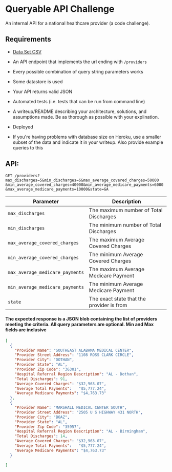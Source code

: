 # Queryable API Challenge

An internal API for a national healthcare provider (a code challenge).

## Requirements

- [Data Set CSV](https://s3-us-west-2.amazonaws.com/bain-coding-challenge/Inpatient_Prospective_Payment_System__IPPS__Provider_Summary_for_the_Top_100_Diagnosis-Related_Groups__DRG__-_FY2011.csv)

- An API endpoint that implements the url ending with `/providers`
- Every possible combination of query string parameters works
- Some datastore is used
- Your API returns valid JSON
- Automated tests (i.e. tests that can be run from command line)
- A writeup/README describing your architecture, solutions, and assumptions made. Be as thorough as possible with your explination.
- Deployed
- If you're having problems with database size on Heroku, use a smaller subset of the data and indicate it in your writeup. Also provide example queries to this

## API:

```
GET /providers?max_discharges=5&min_discharges=6&max_average_covered_charges=50000
&min_average_covered_charges=40000&min_average_medicare_payments=6000
&max_average_medicare_payments=10000&state=GA
```

| Parameter                       | Description                               |
|---------------------------------|-------------------------------------------|
| `max_discharges`                | The maximum number of Total Discharges    |
| `min_discharges`                | The minimum number of Total Discharges    |
| `max_average_covered_charges`   | The maximum Average Covered Charges       | 
| `min_average_covered_charges`   | The minimum Average Covered Charges       |
| `max_average_medicare_payments` | The maximum Average Medicare Payment      |
| `min_average_medicare_payments` | The minimum Average Medicare Payment      |
| `state`                         | The exact state that the provider is from |


#### The expected response is a JSON blob containing the list of providers meeting the criteria.  All query parameters are optional.  Min and Max fields are inclusive

```json
[
  {
    "Provider Name": "SOUTHEAST ALABAMA MEDICAL CENTER",
    "Provider Street Address": "1108 ROSS CLARK CIRCLE",
    "Provider City": "DOTHAN",
    "Provider State": "AL",
    "Provider Zip Code": "36301", 
    "Hospital Referral Region Description": "AL - Dothan",
    "Total Discharges": 91,
    "Average Covered Charges": "$32,963.07", 
    "Average Total Payments":   "$5,777.24",
    "Average Medicare Payments": "$4,763.73"
  },
  {
    "Provider Name": "MARSHALL MEDICAL CENTER SOUTH",
    "Provider Street Address": "2505 U S HIGHWAY 431 NORTH",
    "Provider City": "BOAZ",
    "Provider State": "AL",
    "Provider Zip Code": "35957", 
    "Hospital Referral Region Description": "AL - Birmingham",
    "Total Discharges": 14,
    "Average Covered Charges": "$32,963.07", 
    "Average Total Payments":   "$5,777.24",
    "Average Medicare Payments": "$4,763.73"
  }
  
]

```